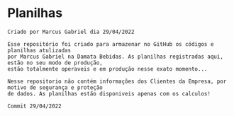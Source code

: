 # Planilhas
    Criado por Marcus Gabriel dia 29/04/2022
    
    Esse repositório foi criado para armazenar no GitHub os códigos e planilhas atulizadas 
    por Marcus Gabriel na Damata Bebidas. As planilhas registradas aqui, estão no seu modo de produção, 
    estão totalmente operaveis e em produção nesse exato momento...

    Nesse repositorio não contém informações dos Clientes da Empresa, por motivo de segurança e proteção 
    de dados. As planilhas estão disponiveis apenas com os calculos!

    Commit 29/04/2022
